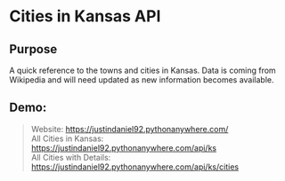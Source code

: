 
# Cities in Kansas API

## Purpose
A quick reference to the towns and cities in Kansas. Data is coming from Wikipedia and will need updated as new information becomes available. 

## Demo:
> Website: https://justindaniel92.pythonanywhere.com/  
> All Cities in Kansas: https://justindaniel92.pythonanywhere.com/api/ks  
> All Cities with Details: https://justindaniel92.pythonanywhere.com/api/ks/cities  

